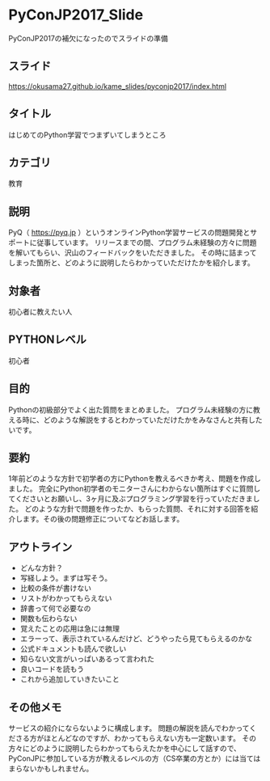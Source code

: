 # PyConJP2017_Slide
PyConJP2017の補欠になったのでスライドの準備

## スライド
https://okusama27.github.io/kame_slides/pyconjp2017/index.html

## タイトル
はじめてのPython学習でつまずいてしまうところ

## カテゴリ
教育

## 説明
PyQ（ https://pyq.jp ）というオンラインPython学習サービスの問題開発とサポートに従事しています。
リリースまでの間、プログラム未経験の方々に問題を解いてもらい、沢山のフィードバックをいただきました。
その時に詰まってしまった箇所と、どのように説明したらわかっていただけたかを紹介します。

## 対象者
初心者に教えたい人

## PYTHONレベル
初心者

## 目的
Pythonの初級部分でよく出た質問をまとめました。
プログラム未経験の方に教える時に、どのような解説をするとわかっていただけたかをみなさんと共有したいです。

## 要約
1年前どのような方針で初学者の方にPythonを教えるべきか考え、問題を作成しました。
完全にPython初学者のモニターさんにわからない箇所はすぐに質問してくださいとお願いし、3ヶ月に及ぶプログラミング学習を行っていただきました。
どのような方針で問題を作ったか、もらった質問、それに対する回答を紹介します。その後の問題修正についてなどお話します。

## アウトライン

- どんな方針？
- 写経しよう。まずは写そう。
- 比較の条件が書けない
- リストがわかってもらえない
- 辞書って何で必要なの
- 関数も伝わらない
- 覚えたことの応用は急には無理
- エラーって、表示されているんだけど、どうやったら見てもらえるのかな
- 公式ドキュメントも読んで欲しい
- 知らない文言がいっぱいあるって言われた
- 良いコードを読もう
- これから追加していきたいこと

## その他メモ
サービスの紹介にならないように構成します。
問題の解説を読んでわかってくださる方がほとんどなのですが、わかってもらえない方も一定数います。
その方々にどのように説明したらわかってもらえたかを中心にして話すので、PyConJPに参加している方が教えるレベルの方（CS卒業の方とか）には当てはまらないかもしれません。